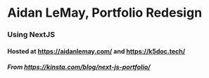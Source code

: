 # Aidan LeMay, Portfolio Redesign
### Using NextJS
#### Hosted at https://aidanlemay.com/ and https://k5doc.tech/
##### From https://kinsta.com/blog/next-js-portfolio/
